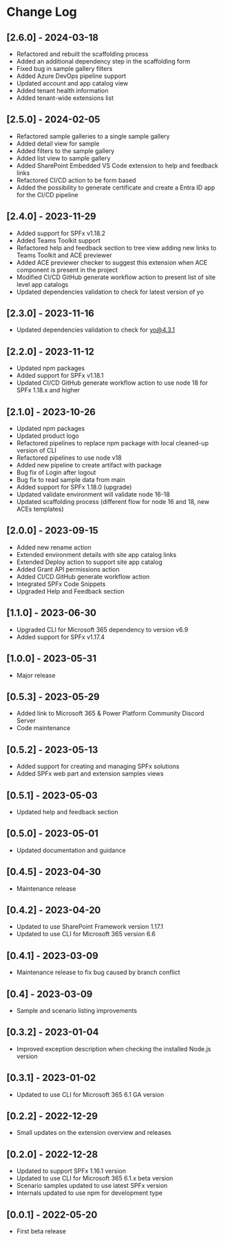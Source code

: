 # Change Log

## [2.6.0] - 2024-03-18

- Refactored and rebuilt the scaffolding process
- Added an additional dependency step in the scaffolding form
- Fixed bug in sample gallery filters
- Added Azure DevOps pipeline support
- Updated account and app catalog view
- Added tenant health information 
- Added tenant-wide extensions list

## [2.5.0] - 2024-02-05

- Refactored sample galleries to a single sample gallery
- Added detail view for sample
- Added filters to the sample gallery
- Added list view to sample gallery
- Added SharePoint Embedded VS Code extension to help and feedback links
- Refactored CI/CD action to be form based 
- Added the possibility to generate certificate and create a Entra ID app for the CI/CD pipeline

## [2.4.0] - 2023-11-29

- Added support for SPFx v1.18.2
- Added Teams Toolkit support
- Refactored help and feedback section to tree view adding new links to Teams Toolkit and ACE previewer
- Added ACE previewer checker to suggest this extension when ACE component is present in the project
- Modified CI/CD GitHub generate workflow action to present list of site level app catalogs
- Updated dependencies validation to check for latest version of yo

## [2.3.0] - 2023-11-16

- Updated dependencies validation to check for yo@4.3.1

## [2.2.0] - 2023-11-12

- Updated npm packages
- Added support for SPFx v1.18.1
- Updated CI/CD GitHub generate workflow action to use node 18 for SPFx 1.18.x and higher

## [2.1.0] - 2023-10-26

- Updated npm packages
- Updated product logo
- Refactored pipelines to replace npm package with local cleaned-up
version of CLI
- Refactored pipelines to use node v18
- Added new pipeline to create artifact with package
- Bug fix of Login after logout
- Bug fix to read sample data from main
- Added support for SPFx 1.18.0 (upgrade)
- Updated validate environment will validate node 16-18
- Updated scaffolding process (different flow for node 16 and 18, new
ACEs templates)

## [2.0.0] - 2023-09-15

- Added new rename action
- Extended environment details with site app catalog links
- Extended Deploy action to support site app catalog
- Added Grant API permissions action
- Added CI/CD GitHub generate workflow action
- Integrated SPFx Code Snippets
- Upgraded Help and Feedback section

## [1.1.0] - 2023-06-30

- Upgraded CLI for Microsoft 365 dependency to version v6.9
- Added support for SPFx v1.17.4

## [1.0.0] - 2023-05-31

- Major release

## [0.5.3] - 2023-05-29

- Added link to Microsoft 365 & Power Platform Community Discord Server
- Code maintenance

## [0.5.2] - 2023-05-13

- Added support for creating and managing SPFx solutions
- Added SPFx web part and extension samples views

## [0.5.1] - 2023-05-03

- Updated help and feedback section

## [0.5.0] - 2023-05-01

- Updated documentation and guidance

## [0.4.5] - 2023-04-30

- Maintenance release

## [0.4.2] - 2023-04-20

- Updated to use SharePoint Framework version 1.17.1
- Updated to use CLI for Microsoft 365 version 6.6

## [0.4.1] - 2023-03-09

- Maintenance release to fix bug caused by branch conflict

## [0.4] - 2023-03-09

- Sample and scenario listing improvements

## [0.3.2] - 2023-01-04

- Improved exception description when checking the installed Node.js version

## [0.3.1] - 2023-01-02

- Updated to use CLI for Microsoft 365 6.1 GA version

## [0.2.2] - 2022-12-29

- Small updates on the extension overview and releases

## [0.2.0] - 2022-12-28

- Updated to support SPFx 1.16.1 version
- Updated to use CLI for Microsoft 365 6.1.x beta version 
- Scenario samples updated to use latest SPFx version
- Internals updated to use npm for development type

## [0.0.1] - 2022-05-20

- First beta release